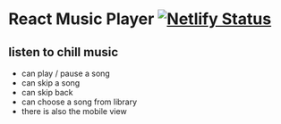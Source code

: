 # React Music Player [![Netlify Status](https://api.netlify.com/api/v1/badges/4a7df3d1-6163-4403-8290-16f3ad11055f/deploy-status)](https://matteo-music-player.netlify.app/)

## listen to chill music

- can play / pause a song
- can skip a song
- can skip back
- can choose a song from library
- there is also the mobile view
